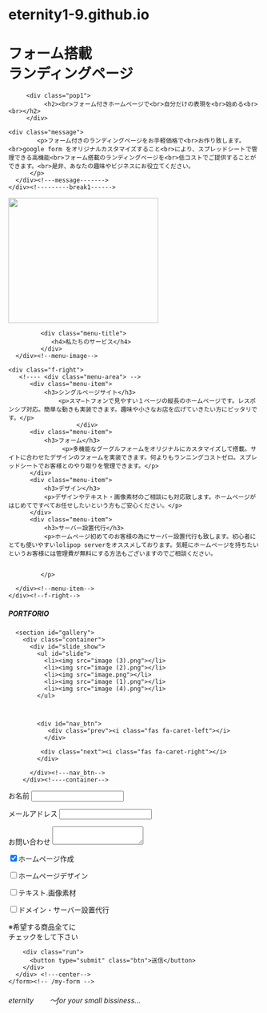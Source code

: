 # eternity1-9.github.io<!DOCTYPE html>
<html lang="ja">

<head>
  <meta charset="utf-8" />
  <link rel="stylesheet" href="style.css">
  <link rel="stylesheet" href="https://use.fontawesome.com/releases/v5.5.0/css/all.css"
    integrity="sha384-B4dIYHKNBt8Bc12p+WXckhzcICo0wtJAoU8YZTY5qE0Id1GSseTk6S+L3BlXeVIU" crossorigin="anonymous">

  <title>eternity</title>
  
  <meta name="description" content="ホームページ制作、WEB制作、起業、スモールビジネス、趣味、コロナ、ランディングページ制作、グーグルフォーム、y-eternity">
  <meta name="viewport" content="width=device-width, initial-scale=1.0">

  <script src="https://code.jquery.com/jquery-3.3.1.min.js"
    integrity="sha256-FgpCb/KJQlLNfOu91ta32o/NMZxltwRo8QtmkMRdAu8=" crossorigin="anonymous"></script>
</head>

<body>
<div class="top">  
      <div class="top-image">
            <h1 class="first-info">フォーム搭載<br>ランディングページ</h1>
      </div>
     
         <div class="pop1">
              <h2><br>フォーム付きホームページで<br>自分だけの表現を<br>始める<br><br></h2>
         </div>
</top>
  <div class="line">
     </div>
 
  
<div class="line2">

</div>

<div class="break1">
   
    <div class="message">
            <p>フォーム付きのランディングページをお手軽価格で<br>お作り致します。<br>google form をオリジナルカスタマイズすること<br>により、スプレッドシートで管理できる高機能<br>フォーム搭載のランディングページを<br>低コストでご提供することができます。<br>是非、あなたの趣味やビジネスにお役立てください。
          </p>
      </div><!---message------->
    </div><!---------break1------>

<div class="service">
   <div class="f-left">
      <div class="menu-image">
           <img class="menu-picture"       src="YAMA_DSC2546_TP_V.jpg" width="300px" height="250px">
      
             <div class="menu-title">
                <h4>私たちのサービス</h4>
             </div>
      </div><!--menu-image-->
   </div><!--f-left-->

    <div class="f-right">
       <!---- <div class="menu-area"> -->
          <div class="menu-item">
              <h3>シングルページサイト</h3>
                  <p>スマ―トフォンで見やすい１ページの縦長のホームページです。レスポンシブ対応。簡単な動きも実装できます。趣味や小さなお店を広げていきたい方にピッタリです。</p>
                       </div>
          <div class="menu-item">
              <h3>フォーム</h3>
                   <p>多機能なグーグルフォームをオリジナルにカスタマイズして搭載。サイトに合わせたデザインのフォームを実装できます。何よりもランニングコストゼロ。スプレッドシートでお客様とのやり取りを管理できます。</p>
          </div>
          <div class="menu-item">
              <h3>デザイン</h3>
              <p>デザインやテキスト・画像素材のご相談にも対応致します。ホームページがはじめてですべてお任せしたいという方もご安心ください。</p>
          </div>
          <div class="menu-item">
              <h3>サーバー設置代行</h3>
              <p>ホームページ初めてのお客様の為にサーバー設置代行も致します。初心者にとても使いやすいlolipop serverをオススメしております。気軽にホームページを持ちたいというお客様には管理費が無料にする方法もございますのでご相談ください。


             </p>
        
      </div><!--menu-item-->
    </div><!--f-right-->
 </div><!---service-->

<div class="portforio">
    <div class="triangle"></div>
        <div class="portforio-title">
            <h5><span class="fas_char_side">PORTFORIO</span></h5>
        </div>

      <section id="gallery">
        <div class="container">
          <div id="slide_show">
            <ul id="slide">
              <li><img src="image (3).png"></li>
              <li><img src="image (2).png"></li>
              <li><img src="image.png"></li>
              <li><img src="image (1).png"></li>
              <li><img src="image (4).png"></li>
            </ul>

            

            <div id="nav_btn">
               <div class="prev"><i class="fas fa-caret-left"></i>
              </div>

             <div class="next"><i class="fas fa-caret-right"></i>
            </div>

          </div><!---nav_btn-->
        </div><!----container-->
  </section>


</div><!---portforio------------>

<!-----------form-------------->



<div class="form-area">
    <form id="my-form" action="https://docs.google.com/forms/u/0/d/e/1FAIpQLSd9AYQ3b9lJGIprF8D98SUSsdQssafb8rdzdVLHzvUdK-AXrA/formResponse
">
       <div class="center">
          <div class="input-field">
            <label for="your-name">お名前</label>
            <input id="your-name" type="text" name="entry.168906770" required>
          </div>
          <p class="input-field">
            <label for="your-email">メールアドレス</label>
            <input id="your-email" type="email" name="entry.1606329063" required>
          </p>
          <p class="input-field">
            <label for="your-message">お問い合わせ</label>
            <textarea id="your-message" class="materialize-textarea" name="entry.144552292"></textarea>
          </p>
         <div class="checkbox-area">
              <div class="checkbox-left">
              <p>
                <label><input type="checkbox" name="entry.566364282" class="filled-in" value="ホームページ作成" checked /><span>ホームページ作成</span></label>
              </p>
              <p>
                <label><input type="checkbox" name="entry.566364282" class="filled-in" value="ホームページデザイン" /><span>ホームページデザイン</span></label>
              </p>
              <p>
                <label><input type="checkbox" name="entry.566364282" class="filled-in" value="テキスト.画像素材" /><span>テキスト.画像素材</span></label>
              </p>
              <p>
                <label><input type="checkbox" name="entry.566364282" class="filled-in" value="ドメイン・サーバー設置代行" /><span>ドメイン・サーバー設置代行</span></label>
              </p>
          </div><!-------checkbok-left-->
              <p class="checkbox-right">※希望する商品全てに<br>チェックをして下さい</p>
            </div><!---checkbox-area-->

        <div class="run">
          <button type="submit" class="btn">送信</button>
        </div>
      </div> <!---center-->
    </form><!-- /my-form -->
</div><!------form-area-------->
<footer>
   <div class="footer">
     <h6>eternity<span>　　 ～for your small bissiness...</span></h6> 
   </div>


</footer>


  
  <script>
  
//   ------------jquery--------
     $(function () {
       $('.top-image').hide().fadeIn('slow');
     });
     $(function () {
        $('.pop1').hide().fadeIn('slow');
      });
     $(function () {

        $(".line").animate({"width":"100%"},100,function(){
         $(".line").css("right", 0)
         $(".line").animate({"width":"0%"},100,function(){
           $(".line").animate({ "width": "100%" }, 100,function(){
             $(".line").css("left", 0)
             $(".line").animate({ "width": "520px" }, 800,function(){
              $(".line").css("opacity", "0.18");
             
              })
             });
           });
         });
        });
      
//line1a-------------------------
 /* $(function () {

    $(".line1a").animate({ "width": "100%" }, 100, function () {
      $(".line1a").css("right", 0)
      $(".line1a").animate({ "width": "0%" }, 100, function () {
        $(".lin1a").animate({ "width": "100%" }, 100, function () {
          $(".line1a").css("left", 0)
          $(".line1a").animate({ "width": "100%" }, 800, function () {
            $(".line1a").css("opacity", "0.18");

          })
        });
      });
    });
  });
//line1a....end-----*/

        $(function () {
         
           $(" .pop1 ").hide();
           $(" .pop1 ").fadeIn(3000); 
         
        });
    $(function () {
        $('.break1').css('background','#e5cfa0',3000);
      });
    $(function () {
       $(".line2").animate({ "width": "100%" }, 5000);
    });
    $(function(){
      $(".message p").hide();
      $(".message p").fadeIn(10000);
    });

$(window).scroll(function(){
   // let line2Top = $('.line2').offset().top;
   // if (scrollTopValue > line2Top){
    $('.menu-image').fadeIn(3000,function(){
       $('.menu-item ').fadeIn(1000);
   })
  
  });
/*//*----------slide------------------*/
  $(function () {
    $('#nav_btn .next').click(function(){
      $('#slide:not(:animated)').animate({
        'margin-left' : -1*$('#slide li').width()
      
      },function(){
        $('#slide').append($('#slide li:first-child'));
        $('#slide'). css('margin-left','0');
      });
      
    });
   $('#nav_btn .prev').click(function(){
     $('#slide:not(:animated)').prepend($('#slide li:last-child'))
     .css('margin-left',-1*$('#slide li').width())
   .animate({'margin-left' : 0
  });
  });  
});
 //    ------ajax-------//
 
  </script>
  </body>
  
  </html>
